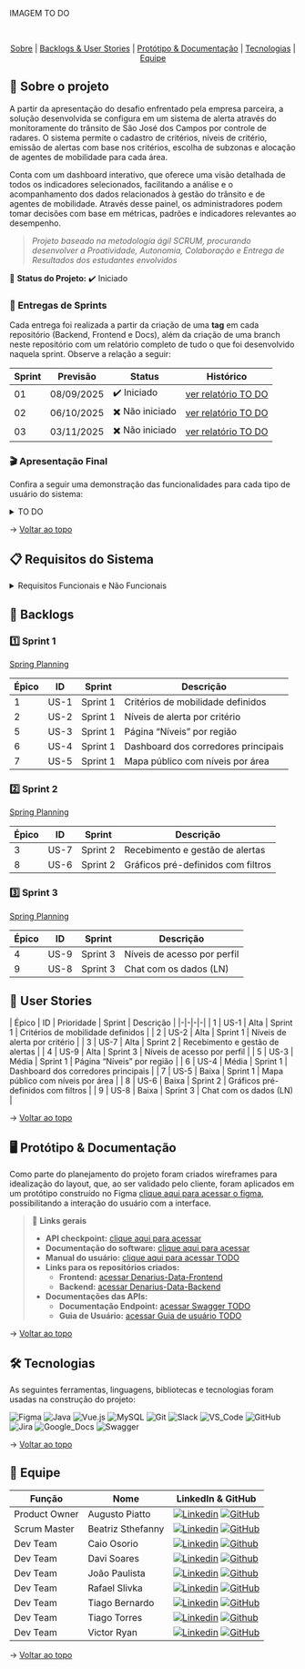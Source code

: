 IMAGEM TO DO

<br id="topo">
<p align="center">
    <a href="#sobre">Sobre</a>  |  
    <a href="#backlogs--user-stories">Backlogs & User Stories</a>  |  
    <a href="#protótipo--documentação">Protótipo & Documentação</a>  |  
    <a href="#tecnologias">Tecnologias</a>  |  
    <a href="#equipe">Equipe</a>
</p>

<span id="sobre">

## :bookmark_tabs: Sobre o projeto

A partir da apresentação do desafio enfrentado pela empresa parceira, a solução desenvolvida se configura em um sistema de alerta através do monitoramente do trânsito de São José dos Campos por controle de radares. O sistema permite o cadastro de critérios, níveis de critério, emissão de alertas com base nos critérios, escolha de subzonas e alocação de agentes de mobilidade para cada área.

Conta com um dashboard interativo, que oferece uma visão detalhada de todos os indicadores selecionados, facilitando a análise e o acompanhamento dos dados relacionados à gestão do trânsito e de agentes de mobilidade. Através desse painel, os administradores podem tomar decisões com base em métricas, padrões e indicadores relevantes ao desempenho.

> _Projeto baseado na metodologia ágil SCRUM, procurando desenvolver a Proatividade, Autonomia, Colaboração e Entrega de Resultados dos estudantes envolvidos_

:pushpin: **Status do Projeto:** ✔️ Iniciado

### 🏁 Entregas de Sprints

Cada entrega foi realizada a partir da criação de uma **tag** em cada repositório (Backend, Frontend e Docs), além da criação de uma branch neste repositório com um relatório completo de tudo o que foi desenvolvido naquela sprint. Observe a relação a seguir:

| Sprint | Previsão   | Status         | Histórico           |
|--------|------------|----------------|---------------------|
| 01     | 08/09/2025 | ✔️ Iniciado     | [ver relatório TO DO]()   |
| 02     | 06/10/2025 | ✖️ Não iniciado | [ver relatório TO DO]()   |
| 03     | 03/11/2025 | ✖️ Não iniciado | [ver relatório TO DO]()   |

### :clapper: Apresentação Final

Confira a seguir uma demonstração das funcionalidades para cada tipo de usuário do sistema:

<details>
   <summary>TO DO</summary>
   <div align="center">
      <img src="" alt="" />
   </div>
</details>

→ [Voltar ao topo](#topo)

<span id="backlogs--user-stories">

## :clipboard: Requisitos do Sistema

<details>
<summary>Requisitos Funcionais e Não Funcionais</summary>

<br>

| Nº Requisito | Descrição                                  | Tipo                |
|--------------|--------------------------------------------|---------------------|
| RF1          |  | Funcional           |
| RNF1         |                            | Não Funcional       |

</details>

## :dart: Backlogs

### 1️⃣ Sprint 1

[Spring Planning](https://github.com/DenariusData/API-4SEM/tree/main/docs#1%EF%B8%8F%E2%83%A3-sprint-1)

| Épico | ID | Sprint | Descrição |
|-|-|-|-|
| 1 | US-1 | Sprint 1 | Critérios de mobilidade definidos |
| 2 | US-2 | Sprint 1 | Níveis de alerta por critério |
| 5 | US-3 | Sprint 1 | Página “Níveis” por região |
| 6 | US-4 | Sprint 1 | Dashboard dos corredores principais |
| 7 | US-5 | Sprint 1 | Mapa público com níveis por área |

### 2️⃣ Sprint 2

[Spring Planning](https://github.com/DenariusData/API-4SEM/tree/main/docs#2%EF%B8%8F%E2%83%A3-sprint-2)

| Épico | ID | Sprint | Descrição |
|-|-|-|-|
| 3 | US-7 | Sprint 2 | Recebimento e gestão de alertas |
| 8 | US-6 | Sprint 2 | Gráficos pré-definidos com filtros |

### 3️⃣ Sprint 3

[Spring Planning](https://github.com/DenariusData/API-4SEM/tree/main/docs#3%EF%B8%8F%E2%83%A3-sprint-3)

| Épico | ID | Sprint | Descrição |
|-|-|-|-|
| 4 | US-9 | Sprint 3 | Níveis de acesso por perfil |
| 9 | US-8 | Sprint 3 | Chat com os dados (LN) |

## 👥 User Stories

| Épico | ID | Prioridade | Sprint | Descrição |
|-|-|-|-|
| 1 | US-1 | Alta | Sprint 1 | Critérios de mobilidade definidos |
| 2 | US-2 | Alta | Sprint 1 | Níveis de alerta por critério |
| 3 | US-7 | Alta | Sprint 2 | Recebimento e gestão de alertas |
| 4 | US-9 | Alta | Sprint 3 | Níveis de acesso por perfil |
| 5 | US-3 | Média | Sprint 1 | Página “Níveis” por região |
| 6 | US-4 | Média | Sprint 1 | Dashboard dos corredores principais |
| 7 | US-5 | Baixa | Sprint 1 | Mapa público com níveis por área |
| 8 | US-6 | Baixa | Sprint 2 | Gráficos pré-definidos com filtros |
| 9 | US-8 | Baixa | Sprint 3 | Chat com os dados (LN) |

→ [Voltar ao topo](#topo)

<span id="protótipo--documentação">

## :desktop_computer: Protótipo & Documentação

Como parte do planejamento do projeto foram criados wireframes para idealização do layout, que, ao ser validado pelo cliente, foram aplicados em um protótipo construído no Figma [clique aqui para acessar o figma](https://www.figma.com/design/lk2lV7XpSpoS1hqHCWC5dp/API-4%C2%BA-Semestre?node-id=0-1&t=sugjN9rY1RMcNUL1-1), possibilitando a interação do usuário com a interface.

> 🔗 **Links gerais**
> - **API checkpoint:** [clique aqui para acessar](https://github.com/DenariusData/API-4SEM/blob/main/docs/README.md)
> - **Documentação do software:** [clique aqui para acessar](https://github.com/DenariusData/API-4SEM/blob/main/docs/install/README.md)  
> - **Manual do usuário:** [clique aqui para acessar TODO]()  
> - **Links para os repositórios criados:**  
>    - **Frontend:** [acessar Denarius-Data-Frontend](https://github.com/DenariusData/API-4SEM-FRONTEND/tree/main)  
>    - **Backend:**  [acessar Denarius-Data-Backend](https://github.com/DenariusData/API-4SEM-BACKEND/tree/main)  
> - **Documentações das APIs:**  
>    - **Documentação Endpoint:** [acessar Swagger TODO]()  
>    - **Guia de Usuário:** [acessar Guia de usuário TODO]()

→ [Voltar ao topo](#topo)

<span id="tecnologias">

## 🛠️ Tecnologias

As seguintes ferramentas, linguagens, bibliotecas e tecnologias foram usadas na construção do projeto:

![Figma](https://img.shields.io/badge/Figma-F24E1E?style=for-the-badge&logo=figma&logoColor=white)
![Java](https://img.shields.io/badge/Java-orange?style=for-the-badge&logo=openjdk&logoColor=white)
![Vue.js](https://img.shields.io/badge/Vue.js-35495E?style=for-the-badge&logo=vuedotjs&logoColor=4FC08D)
![MySQL](https://img.shields.io/badge/MySQL-4479A1?style=for-the-badge&logo=mysql&logoColor=white)
![Git](https://img.shields.io/badge/git-%23F05033.svg?style=for-the-badge&logo=git&logoColor=white)
![Slack](https://img.shields.io/badge/Slack-4A154B?style=for-the-badge&logo=slack&logoColor=white)
![VS_Code](https://img.shields.io/badge/VS_Code-CED4DA?style=for-the-badge&logo=visual-studio-code&logoColor=0078D4)
![GitHub](https://img.shields.io/badge/GitHub-181717?style=for-the-badge&logo=github&logoColor=white)
![Jira](https://img.shields.io/badge/Jira-0052CC?style=for-the-badge&logo=jira&logoColor=white)
![Google_Docs](https://img.shields.io/badge/Google%20Docs-CED4DA?style=for-the-badge&logo=google-docs&logoColor=0D96F6)
![Swagger](https://img.shields.io/badge/Swagger-85EA2D?style=for-the-badge&logo=swagger&logoColor=black)


→ [Voltar ao topo](#topo)

<span id="equipe">

## :busts_in_silhouette: Equipe

|    Função     | Nome                  | LinkedIn & GitHub |
|---------------|-----------------------|-------------------|
| Product Owner | Augusto Piatto           | [![Linkedin](https://img.shields.io/badge/Linkedin-blue?logo=Linkedin&logoColor=white)](https://www.linkedin.com/in/augusto-piatto/) [![GitHub](https://img.shields.io/badge/GitHub-111217?logo=github&logoColor=white)](https://github.com/augustopiatto) |
| Scrum Master  | Beatriz Sthefanny     | [![Linkedin](https://img.shields.io/badge/Linkedin-blue?logo=Linkedin&logoColor=white)](https://www.linkedin.com/in/beatriz-santos-0b6773220/) [![GitHub](https://img.shields.io/badge/GitHub-111217?logo=github&logoColor=white)](https://github.com/BeatrizSantos00) |
| Dev Team      | Caio Osorio        | [![Linkedin](https://img.shields.io/badge/Linkedin-blue?logo=Linkedin&logoColor=white)](https://www.linkedin.com/in/caio-o-a67224200/) [![Github](https://img.shields.io/badge/GitHub-111217?logo=github&logoColor=white)](https://github.com/User-Business) |
| Dev Team      | Davi Soares           | [![Linkedin](https://img.shields.io/badge/Linkedin-blue?logo=Linkedin&logoColor=white)](https://www.linkedin.com/in/dsf21/) [![Github](https://img.shields.io/badge/GitHub-111217?logo=github&logoColor=white)](https://github.com/DaviSFS21) |
| Dev Team      | João Paulista         | [![Linkedin](https://img.shields.io/badge/Linkedin-blue?logo=Linkedin&logoColor=white)](https://www.linkedin.com/in/joaopaulista/) [![Github](https://img.shields.io/badge/GitHub-111217?logo=github&logoColor=white)](https://github.com/joaopaulista) |
| Dev Team      | Rafael Slivka         | [![Linkedin](https://img.shields.io/badge/Linkedin-blue?logo=Linkedin&logoColor=white)](https://www.linkedin.com/in/rafael-lopes-slivka-07753326a/) [![GitHub](https://img.shields.io/badge/GitHub-111217?logo=github&logoColor=white)](https://github.com/rafaslivka) |
| Dev Team      | Tiago Bernardo        | [![Linkedin](https://img.shields.io/badge/Linkedin-blue?logo=Linkedin&logoColor=white)](https://www.linkedin.com/in/tiagobernardosantos/) [![GitHub](https://img.shields.io/badge/GitHub-111217?logo=github&logoColor=white)](https://github.com/TiagoBernardoSantos) |
| Dev Team      | Tiago Torres          | [![Linkedin](https://img.shields.io/badge/Linkedin-blue?logo=Linkedin&logoColor=white)](https://www.linkedin.com/in/tiago-torres-dos-reis/) [![Github](https://img.shields.io/badge/GitHub-111217?logo=github&logoColor=white)](https://github.com/TiagoTReis)
| Dev Team      | Victor Ryan           | [![Linkedin](https://img.shields.io/badge/Linkedin-blue?logo=Linkedin&logoColor=white)](https://www.linkedin.com/in/victor-ryan-51738b261) [![GitHub](https://img.shields.io/badge/GitHub-111217?logo=github&logoColor=white)](https://github.com/yzvictorr) |

→ [Voltar ao topo](#topo)

